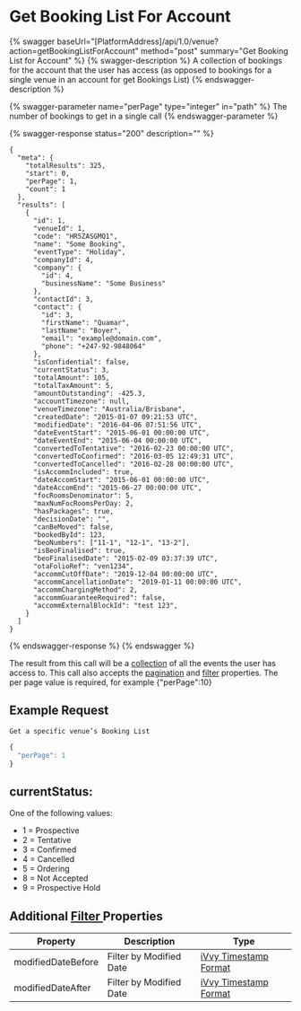 # Get Booking List For Account

{% swagger baseUrl="[PlatformAddress]/api/1.0/venue?action=getBookingListForAccount" method="post" summary="Get Booking List for Account" %}
{% swagger-description %}
A collection of bookings for the account that the user has access (as opposed to bookings for a single venue in an account for get Bookings List)
{% endswagger-description %}

{% swagger-parameter name="perPage" type="integer" in="path" %}
The number of bookings to get in a single call
{% endswagger-parameter %}

{% swagger-response status="200" description="" %}
```
{
  "meta": {
    "totalResults": 325,
    "start": 0,
    "perPage": 1,
    "count": 1
  },
  "results": [
    {
      "id": 1,
      "venueId": 1,
      "code": "HR5ZASGMQ1",
      "name": "Some Booking",
      "eventType": "Holiday",
      "companyId": 4,
      "company": {
        "id": 4,
        "businessName": "Some Business"
      },
      "contactId": 3,
      "contact": {
        "id": 3,
        "firstName": "Quamar",
        "lastName": "Boyer",
        "email": "example@domain.com",
        "phone": "+247-92-9848064"
      },
      "isConfidential": false,
      "currentStatus": 3,
      "totalAmount": 105,
      "totalTaxAmount": 5,
      "amountOutstanding": -425.3,
      "accountTimezone": null,
      "venueTimezone": "Australia/Brisbane",
      "createdDate": "2015-01-07 09:21:53 UTC",
      "modifiedDate": "2016-04-06 07:51:56 UTC",
      "dateEventStart": "2015-06-01 00:00:00 UTC",
      "dateEventEnd": "2015-06-04 00:00:00 UTC",
      "convertedToTentative": "2016-02-23 00:00:00 UTC",
      "convertedToConfirmed": "2016-03-05 12:49:31 UTC",
      "convertedToCancelled": "2016-02-28 00:00:00 UTC",
      "isAccommIncluded": true,
      "dateAccomStart": "2015-06-01 00:00:00 UTC",
      "dateAccomEnd": "2015-06-27 00:00:00 UTC",
      "focRoomsDenominator": 5,
      "maxNumFocRoomsPerDay: 2,
      "hasPackages": true,
      "decisionDate": "",
      "canBeMoved": false,
      "bookedById": 123,
      "beoNumbers": ["11-1", "12-1", "13-2"],
      "isBeoFinalised": true,
      "beoFinalisedDate": "2015-02-09 03:37:39 UTC",
      "otaFolioRef": "ven1234",
      "accommCutOffDate": "2019-12-04 00:00:00 UTC",
      "accommCancellationDate": "2019-01-11 00:00:00 UTC",
      "accommChargingMethod": 2,
      "accommGuaranteeRequired": false,
      "accommExternalBlockId": "test 123",
    }
  ]
}
```
{% endswagger-response %}
{% endswagger %}

The result from this call will be a [collection](../../getting-started/interpreting-the-response/collections.md) of all the events the user has access to. This call also accepts the [pagination](../../getting-started/interpreting-the-response/pagination.md) and [filter](../../getting-started/interpreting-the-response/filtering.md) properties. The per page value is required, for example {"perPage":10}

## Example Request

`Get a specific venue’s Booking List`

```javascript
{
  "perPage": 1
}
```

## currentStatus:

One of the following values:

* 1 = Prospective
* 2 = Tentative
* 3 = Confirmed
* 4 = Cancelled
* 5 = Ordering
* 8 = Not Accepted
* 9 = Prospective Hold

## Additional [Filter ](../../getting-started/interpreting-the-response/filtering.md)Properties

| Property           | Description             | Type                                                                     |
| ------------------ | ----------------------- | ------------------------------------------------------------------------ |
| modifiedDateBefore | Filter by Modified Date | [iVvy Timestamp Format](../../development-reference/timestamp-format.md) |
| modifiedDateAfter  | Filter by Modified Date | [iVvy Timestamp Format](../../development-reference/timestamp-format.md) |
